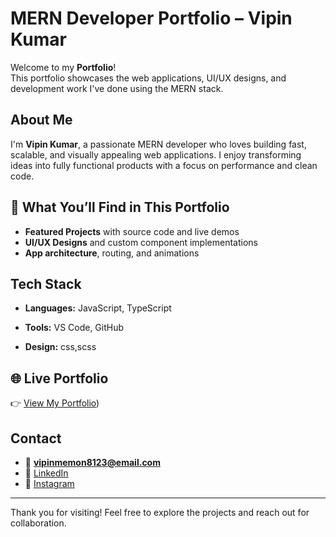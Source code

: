# MERN Developer Portfolio – Vipin Kumar

Welcome to my **Portfolio**!  
This portfolio showcases the web applications, UI/UX designs, and development work I've done using the MERN stack.

##  About Me  
I'm **Vipin Kumar**, a passionate MERN developer who loves building fast, scalable, and visually appealing web applications. I enjoy transforming ideas into fully functional products with a focus on performance and clean code.

## 📱 What You’ll Find in This Portfolio  
-  **Featured Projects** with source code and live demos  
-  **UI/UX Designs** and custom component implementations  
-  **App architecture**, routing, and animations

##  Tech Stack  
- **Languages:** JavaScript, TypeScript  
 
- **Tools:** VS Code, GitHub 
- **Design:** css,scss


## 🌐 Live Portfolio  
👉 [View My Portfolio]([(https://csevipinmenon.github.io/vipin_portfolio/)]))

## Contact  
- 📧 **vipinmemon8123@email.com**  
- 💼 [LinkedIn](https://www.linkedin.com/in/vipin-kumar-04581431a/)  
- 📸 [Instagram](https://www.instagram.com/imvipin07/)

---

Thank you for visiting! Feel free to explore the projects and reach out for collaboration.
